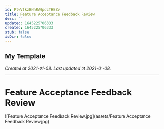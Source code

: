 ```yaml
---
id: PtwVfkzBNhRAOpdcTHEZv
title: Feature Acceptance Feedback Review
desc: ''
updated: 1645225706333
created: 1645225706333
stub: false
isDir: false
---
```

My Template
---

_Created at 2021-01-08._
_Last updated at 2021-01-08._




---

# Feature Acceptance Feedback Review


![Feature Acceptance Feedback Review.jpg](assets/Feature Acceptance Feedback Review.jpg)

